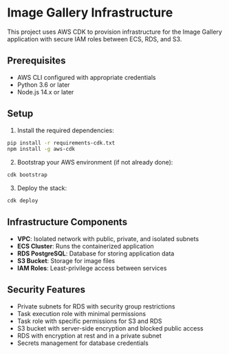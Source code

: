 # Image Gallery Infrastructure

This project uses AWS CDK to provision infrastructure for the Image Gallery application with secure IAM roles between ECS, RDS, and S3.

## Prerequisites

- AWS CLI configured with appropriate credentials
- Python 3.6 or later
- Node.js 14.x or later

## Setup

1. Install the required dependencies:

```bash
pip install -r requirements-cdk.txt
npm install -g aws-cdk
```

2. Bootstrap your AWS environment (if not already done):

```bash
cdk bootstrap
```

3. Deploy the stack:

```bash
cdk deploy
```

## Infrastructure Components

- **VPC**: Isolated network with public, private, and isolated subnets
- **ECS Cluster**: Runs the containerized application
- **RDS PostgreSQL**: Database for storing application data
- **S3 Bucket**: Storage for image files
- **IAM Roles**: Least-privilege access between services

## Security Features

- Private subnets for RDS with security group restrictions
- Task execution role with minimal permissions
- Task role with specific permissions for S3 and RDS
- S3 bucket with server-side encryption and blocked public access
- RDS with encryption at rest and in a private subnet
- Secrets management for database credentials